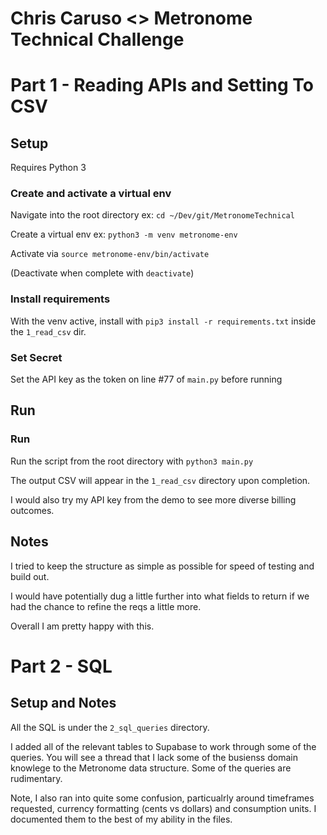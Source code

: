 # Chris Caruso <> Metronome Technical Challenge

# Part 1 - Reading APIs and Setting To CSV

## Setup

Requires Python 3

### Create and activate a virtual env

Navigate into the root directory ex: `cd ~/Dev/git/MetronomeTechnical`

Create a virtual env ex: `python3 -m venv metronome-env`

Activate via `source metronome-env/bin/activate`

(Deactivate when complete with `deactivate`)

### Install requirements

With the venv active, install with `pip3 install -r requirements.txt` inside the `1_read_csv` dir.

### Set Secret

Set the API key as the token on line #77 of `main.py` before running

## Run

### Run

Run the script from the root directory with `python3 main.py`

The output CSV will appear in the `1_read_csv` directory upon completion.

I would also try my API key from the demo to see more diverse billing outcomes.

## Notes

I tried to keep the structure as simple as possible for speed of testing and build out.

I would have potentially dug a little further into what fields to return if we had the chance to refine the reqs a little more.

Overall I am pretty happy with this.

# Part 2 - SQL

## Setup and Notes

All the SQL is under the `2_sql_queries` directory.

I added all of the relevant tables to Supabase to work through some of the queries. You will see a thread that I lack some of the busienss domain knowlege to the Metronome data structure. Some of the queries are rudimentary.

Note, I also ran into quite some confusion, particualrly around timeframes requested, currency formatting (cents vs dollars) and consumption units. I documented them to the best of my ability in the files.
